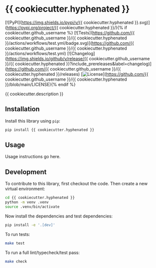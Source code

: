 # {{ cookiecutter.hyphenated }}

[![PyPI](https://img.shields.io/pypi/v/{{ cookiecutter.hyphenated }}.svg)](https://pypi.org/project/{{ cookiecutter.hyphenated }}/){% if cookiecutter.github_username %}
[![Tests](https://github.com/{{ cookiecutter.github_username }}/{{ cookiecutter.hyphenated }}/actions/workflows/test.yml/badge.svg)](https://github.com/{{ cookiecutter.github_username }}/{{ cookiecutter.hyphenated }}/actions/workflows/test.yml)
[![Changelog](https://img.shields.io/github/v/release/{{ cookiecutter.github_username }}/{{ cookiecutter.hyphenated }}?include_prereleases&label=changelog)](https://github.com/{{ cookiecutter.github_username }}/{{ cookiecutter.hyphenated }}/releases)
[![License](https://img.shields.io/badge/license-Apache%202.0-blue.svg)](https://github.com/{{ cookiecutter.github_username }}/{{ cookiecutter.hyphenated }}/blob/main/LICENSE){% endif %}

{{ cookiecutter.description }}

## Installation

Install this library using `pip`:
```bash
pip install {{ cookiecutter.hyphenated }}
```
## Usage

Usage instructions go here.

## Development

To contribute to this library, first checkout the code. Then create a new virtual environment:
```bash
cd {{ cookiecutter.hyphenated }}
python -m venv .venv
source .venv/bin/activate
```
Now install the dependencies and test dependencies:
```bash
pip install -e '.[dev]'
```

To run tests:
```bash
make test
```

To run a full lint/typecheck/test pass:
```bash
make check
```
